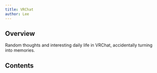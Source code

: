```yaml
---
title: VRChat
author: Lee
---
```


## Overview

Random thoughts and interesting daily life in VRChat, accidentally turning into memories.

## Contents

<ArticlesMenu />
